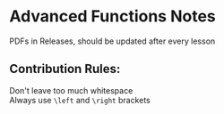 # Advanced Functions Notes
PDFs in Releases, should be updated after every lesson

## Contribution Rules:
Don't leave too much whitespace  
Always use `\left` and `\right` brackets  

